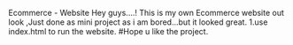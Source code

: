 Ecommerce - Website
Hey guys....!
This is my own Ecommerce website out look ,Just done as mini project as i am bored...but it looked great. 1.use index.html to run the website.
#Hope u like the project.
